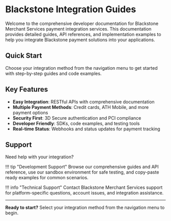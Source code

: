 # Blackstone Integration Guides

Welcome to the comprehensive developer documentation for Blackstone Merchant Services payment integration services. This documentation provides detailed guides, API references, and implementation examples to help you integrate Blackstone payment solutions into your applications.

## Quick Start

Choose your integration method from the navigation menu to get started with step-by-step guides and code examples.

## Key Features

- **Easy Integration**: RESTful APIs with comprehensive documentation
- **Multiple Payment Methods**: Credit cards, ATH Mobile, and more payment options
- **Security First**: 3D Secure authentication and PCI compliance
- **Developer Friendly**: SDKs, code examples, and testing tools
- **Real-time Status**: Webhooks and status updates for payment tracking

## Support

Need help with your integration?

!!! tip "Development Support"
    Browse our comprehensive guides and API reference, use our sandbox environment for safe testing, and copy-paste ready examples for common scenarios.

!!! info "Technical Support"
    Contact Blackstone Merchant Services support for platform-specific questions, account issues, and integration assistance.

---

**Ready to start?** Select your integration method from the navigation menu to begin.
